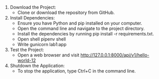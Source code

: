 1. Download the Project:
    * Clone or download the repository from GitHub.
2. Install Dependencies:
    * Ensure you have Python and pip installed on your computer.
    * Open the command line and navigate to the project directory.
    * Install the dependencies by running pip install -r requirements.txt.
    * Open shell pipenv shell
    * Write gunicorn lab1:app
3. Test the Project:
    * Open a web browser and visit http://127.0.0.1:8000/api/v1/hello-world-12
4. Shutdown the Application:
    * To stop the application, type Ctrl+C in the command line.
      
